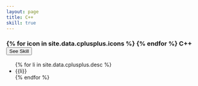 ```yaml
---
layout: page
title: C++
skill: true
---
```

<div class="header">
    <h3>
    {% for icon in site.data.cplusplus.icons %}
        <i class="{{icon}}"></i>
    {% endfor %}
     C++ <span><button class="btn btn-info" id="cPlusPlus">See Skill</button></span></h3>
</div>
<ul class="cPlusPlus">
    {% for li in site.data.cplusplus.desc %}
        <li>{{li}}</li>
    {% endfor %}
</ul>
